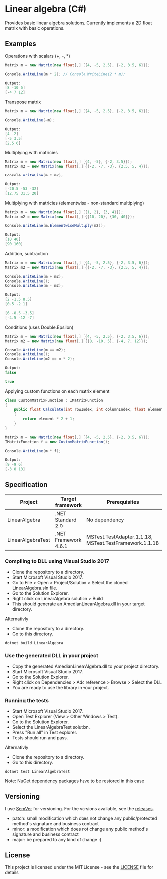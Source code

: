 # Linear algebra (C#)

Provides basic linear algebra solutions. Currently implements a 2D float matrix with basic operations.

## Examples

Operations with scalars (+, -, *)
```c#
Matrix m = new Matrix(new float[,] {{4, -5, 2.5}, {-2, 3.5, 6}});

Console.WriteLine(m * 2); // Console.WriteLine(2 * m);

Output:
[8 -10 5]
[-4 7 12]
```

Transpose matrix
```c#
Matrix m = new Matrix(new float[,] {{4, -5, 2.5}, {-2, 3.5, 6}});

Console.WriteLine(~m);

Output:
[4 -2]
[-5 3.5]
[2.5 6]
```

Multiplying with matricies
```c#
Matrix m = new Matrix(new float[,] {{4, -5}, {-2, 3.5}});
Matrix m2 = new Matrix(new float[,] {{-2, -7, -3}, {2.5, 5, 4}});

Console.WriteLine(m * m2);

Output:
[-20.5 -53 -32]
[12.75 31.5 20]
```

Multiplying with matricies (elementwise - non-standard multiplying)
```c#
Matrix m = new Matrix(new float[,] {{1, 2}, {3, 4}});
Matrix m2 = new Matrix(new float[,] {{10, 20}, {30, 40}});

Console.WriteLine(m.ElementwiseMultiply(m2));

Output:
[10 40]
[90 160]
```

Addition, subtraction
```c#
Matrix m = new Matrix(new float[,] {{4, -5, 2.5}, {-2, 3.5, 6}});
Matrix m2 = new Matrix(new float[,] {{-2, -7, -3}, {2.5, 5, 4}});

Console.WriteLine(m + m2);
Console.WriteLine();
Console.WriteLine(m - m2);

Output:
[2 -1.5 8.5]
[0.5 -2 1]

[6 -8.5 -3.5]
[-4.5 -12 -7]
```

Conditions (uses Double.Epsilon)
```c#
Matrix m = new Matrix(new float[,] {{4, -5, 2.5}, {-2, 3.5, 6}});
Matrix m2 = new Matrix(new float[,] {{8, -10, 5}, {-4, 7, 12}});

Console.WriteLine(m == m2);
Console.WriteLine();
Console.WriteLine(m2 == m * 2);

Output:
false

true
```

Applying custom functions on each matrix element
```c#
class CustomMatrixFunction : IMatrixFunction
{
	public float Calculate(int rowIndex, int columnIndex, float element)
	{
		return element * 2 + 1;
	}
}

Matrix m = new Matrix(new float[,] {{4, -5, 2.5}, {-2, 3.5, 6}});
IMatrixFunction f = new CustomMatrixFunction();

Console.WriteLine(m * f);

Output:
[9 -9 6]
[-3 8 13]
```

## Specification

| Project | Target framework | Prerequisites |
| --- | --- | --- |
| LinearAlgebra | .NET Standard 2.0 | No dependency |
| LinearAlgebraTest | .NET Framework 4.6.1 | MSTest.TestAdapter.1.1.18, MSTest.TestFramework.1.1.18 |


### Compiling to DLL using Visual Studio 2017

- Clone the repository to a directory.
- Start Microsoft Visual Studio 2017.
- Go to File > Open > Project/Solution > Select the cloned LinearAlgebra.sln file.
- Go to the Solution Explorer.
- Right click on LinearAlgebra solution > Build
- This should generate an AmedianLinearAlgebra.dll in your target directory.

Alternativly

- Clone the repository to a directory.
- Go to this directory.
```
dotnet build LinearAlgebra
```

### Use the generated DLL in your project

- Copy the generated AmedianLinearAlgebra.dll to your project directory.
- Start Microsoft Visual Studio 2017.
- Go to the Solution Explorer.
- Right click on Dependencies > Add reference > Browse > Select the DLL
- You are ready to use the library in your project.

### Running the tests

- Start Microsoft Visual Studio 2017.
- Open Test Explorer (View > Other Windows > Test).
- Go to the Solution Explorer.
- Select the LinearAlgebraTest solution.
- Press "Run all" in Test explorer.
- Tests should run and pass.

Alternativly

- Clone the repository to a directory.
- Go to this directory.
```
dotnet test LinearAlgebraTest
```

Note: NuGet dependency packages have to be restored in this case

## Versioning

I use [SemVer](http://semver.org/) for versioning. For the versions available, see the [releases](https://github.com/amedian/c-sharp-linear-algebra/releases). 
- patch: small modification which does not change any public/protected method's signature and business contract
- minor: a modification which does not change any public method's signature and business contract
- major: be prepared to any kind of change :)

## License

This project is licensed under the MIT License - see the [LICENSE](LICENSE) file for details
